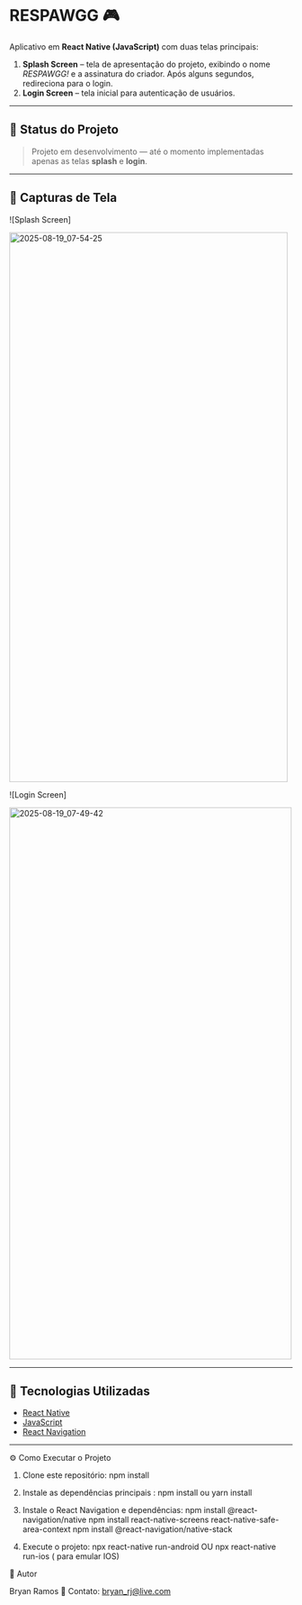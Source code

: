 # RESPAWGG 🎮

Aplicativo em **React Native (JavaScript)** com duas telas principais:

1. **Splash Screen** – tela de apresentação do projeto, exibindo o nome *RESPAWGG!* e a assinatura do criador. Após alguns segundos, redireciona para o login.  
2. **Login Screen** – tela inicial para autenticação de usuários.  

---

## 🚧 Status do Projeto
> Projeto em desenvolvimento — até o momento implementadas apenas as telas **splash** e **login**.  

---

## 📸 Capturas de Tela


![Splash Screen] 

<img width="495" height="976" alt="2025-08-19_07-54-25" src="https://github.com/user-attachments/assets/488c1a07-7e96-4631-b750-65b378dc12af" />

![Login Screen]

<img width="502" height="980" alt="2025-08-19_07-49-42" src="https://github.com/user-attachments/assets/de123dc4-aa00-402c-985b-059ff8cd7e89" />

---

## 🚀 Tecnologias Utilizadas
- [React Native](https://reactnative.dev/)  
- [JavaScript](https://developer.mozilla.org/pt-BR/docs/Web/JavaScript)  
- [React Navigation](https://reactnavigation.org/)  

---




⚙️ Como Executar o Projeto

1. Clone este repositório: npm install

2. Instale as dependências principais : npm install   ou  yarn install

3. Instale o React Navigation e dependências:
npm install @react-navigation/native
npm install react-native-screens react-native-safe-area-context
npm install @react-navigation/native-stack

4. Execute o projeto:  npx react-native run-android
 OU npx react-native run-ios ( para emular IOS)


👤 Autor

Bryan Ramos
📧 Contato: bryan_rj@live.com








